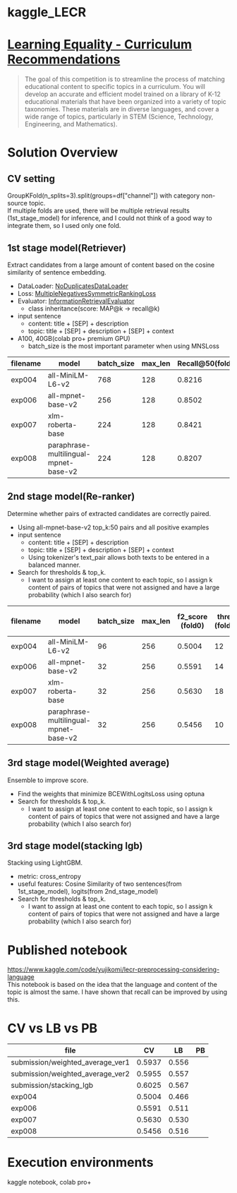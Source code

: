 # kaggle_LECR

# [Learning Equality - Curriculum Recommendations](https://www.kaggle.com/competitions/learning-equality-curriculum-recommendations)  
> The goal of this competition is to streamline the process of matching educational content to specific topics in a curriculum. You will develop an accurate and efficient model trained on a library of K-12 educational materials that have been organized into a variety of topic taxonomies. These materials are in diverse languages, and cover a wide range of topics, particularly in STEM (Science, Technology, Engineering, and Mathematics).

# Solution Overview

## CV setting
GroupKFold(n_splits=3).split(groups=df["channel"]) with category non-source topic.  
If multiple folds are used, there will be multiple retrieval results (1st_stage_model) for inference, and I could not think of a good way to integrate them, so I used only one fold.
## 1st stage model(Retriever)
Extract candidates from a large amount of content based on the cosine similarity of sentence embedding.
* DataLoader: [NoDuplicatesDataLoader](https://github.com/UKPLab/sentence-transformers/blob/master/sentence_transformers/datasets/NoDuplicatesDataLoader.py)
* Loss: [MultipleNegativesSymmetricRankingLoss](https://github.com/UKPLab/sentence-transformers/blob/master/sentence_transformers/losses/MultipleNegativesSymmetricRankingLoss.py)
* Evaluator: [InformationRetrievalEvaluator](https://github.com/UKPLab/sentence-transformers/blob/master/sentence_transformers/evaluation/InformationRetrievalEvaluator.py)
    * class inheritance(score: MAP@k -> recall@k)
* input sentence
    * content: title + [SEP] + description
    * topic: title + [SEP] + description + [SEP] + context
* A100, 40GB(colab pro+ premium GPU)
    * batch_size is the most important parameter when using MNSLoss
        
| filename | model | batch_size | max_len | Recall@50(fold0) | Memory(/40GB) |
| - | - | - | - | - | - |
| exp004 | all-MiniLM-L6-v2 | 768 | 128 | 0.8216 | 34GB |
| exp006 | all-mpnet-base-v2 | 256 | 128 | 0.8502 | 37.3GB |
| exp007 | xlm-roberta-base | 224 | 128 | 0.8421 | 36.4GB |
| exp008 | paraphrase-multilingual-mpnet-base-v2 | 224 | 128 | 0.8207 | 36.4GB |


## 2nd stage model(Re-ranker)
Determine whether pairs of extracted candidates are correctly paired.
* Using all-mpnet-base-v2 top_k:50 pairs and all positive examples
* input sentence 
    * content: title + [SEP] + description
    * topic: title + [SEP] + description + [SEP] + context
    * Using tokenizer's text_pair allows both texts to be entered in a balanced manner.
* Search for thresholds & top_k.
  * I want to assign at least one content to each topic, so I assign k content of pairs of topics that were not assigned and have a large probability (which I also search for)
    
| filename | model | batch_size | max_len | f2_score<br>(fold0) | thres<br>(fold0) | add topk<br>(fold0) | best_epoch |
| - | - | - | - | - | - | - | - |
| exp004 | all-MiniLM-L6-v2 | 96 | 256 | 0.5004 | 12 | 0.051 | 4 |
| exp006 | all-mpnet-base-v2 | 32 | 256 | 0.5591 | 14 | 0.001 | 4 | 
| exp007 | xlm-roberta-base | 32 | 256 | 0.5630 | 18 | 0.00018 | 4 |
| exp008 | paraphrase-multilingual-mpnet-base-v2 | 32 | 256 | 0.5456 | 10 | 0.00049 | 4 |


## 3rd stage model(Weighted average)
Ensemble to improve score.
* Find the weights that minimize BCEWithLogitsLoss using optuna
* Search for thresholds & top_k.
  * I want to assign at least one content to each topic, so I assign k content of pairs of topics that were not assigned and have a large probability (which I also search for)
  
## 3rd stage model(stacking lgb)
Stacking using LightGBM.
* metric: cross_entropy
* useful features: Cosine Similarity of two sentences(from 1st_stage_model), logits(from 2nd_stage_model)
* Search for thresholds & top_k.
  * I want to assign at least one content to each topic, so I assign k content of pairs of topics that were not assigned and have a large probability (which I also search for)

# Published notebook
https://www.kaggle.com/code/yujikomi/lecr-preprocessing-considering-language  
This notebook is based on the idea that the language and content of the topic is almost the same.   I have shown that recall can be improved by using this.

# CV vs LB vs PB

| file | CV | LB | PB |
| - | - | - | - |
| submission/weighted_average_ver1 | 0.5937 | 0.556 |  |
| submission/weighted_average_ver2 | 0.5955 | 0.557 |  |
| submission/stacking_lgb | 0.6025 | 0.567 |  |
| exp004 | 0.5004 | 0.466 |  |
| exp006 | 0.5591 | 0.511 | |
| exp007 | 0.5630 | 0.530 | |
| exp008 | 0.5456 | 0.516 | |

# Execution environments
kaggle notebook, colab pro+
